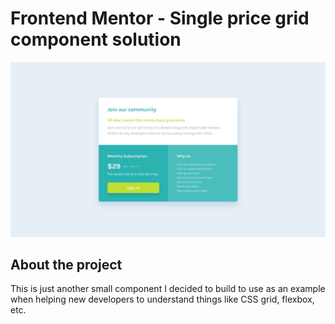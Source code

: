 # Frontend Mentor - Single price grid component solution

![Image showing a component with various pieces of pricing information](/design/desktop-design.jpg)

## About the project

This is just another small component I decided to build to use as an example
when helping new developers to understand things like CSS grid, flexbox, etc.